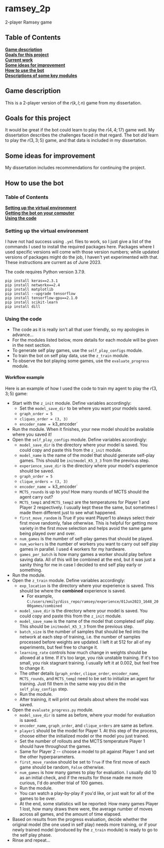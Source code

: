 # ramsey_2p
2-player Ramsey game

## Table of Contents
**[Game description](#game-description)**<br>
**[Goals for this project](#goals-for-this-project)**<br>
**[Current work](#current-work)**<br>
**[Some ideas for improvement](#some-ideas-for-improvement)**<br>
**[How to use the bot](#how-to-use-the-bot)**<br>
**[Descriptions of some key modules](#descriptions-of-some-key-modules)**<br>

## Game description
This is a 2-player version of the $r(k, l; n)$ game from my dissertation. 

## Goals for this project
It would be great if the bot could learn to play the $r(4, 4; 17)$ game well. My dissertation describes the challenges faced in that regard. The bot *did* learn to play the $r(3, 3; 5)$ game, and that data is included in my dissertation.

## Some ideas for improvement
My dissertation includes recommendations for continuing the project.

## How to use the bot
### Table of Contents
**[Setting up the virtual environment](#setting-up-the-virtual-environment)**<br>
**[Getting the bot on your computer](#getting-the-bot-on-your-computer)**<br>
**[Using the code](#using-the-code)**<br>

### Setting up the virtual environment
I have not had success using `.yml` files to work, so I just give a list of the commands I used to install the required packages here. Packages where I used specific versions will come with those version numbers; while updated versions of packages might do the job, I haven't yet experimented with that. These instructions are current as of June 2023.

The code requires Python version 3.7.9.

```
pip install keras==2.3.1
pip install networkx==2.4
pip install matplotlib
pip install --upgrade tensorflow
pip install tensorflow-gpu==2.1.0
pip install scikit-learn
pip install dill
```
  
### Using the code
- The code as it is really isn't all that user friendly, so my apologies in advance...
- For the modules listed below, more details for each module will be given in the next section.
- To generate self play games, use the `self_play_configs` module.
- To train the bot on self play data, use the `z_train` module.
- To observe the bot playing some games, use the `evaluate_progress` module.

#### Workflow example
Here is an example of how I used the code to train my agent to play the $r(3, 3; 5)$ game:
- Start with the `z_init` module. Define variables accordingly:
    - Set the `model_save_dir` to be where you want your models saved.
    - `graph_order = 5`
    - `cliques_order = (3, 3)`
    - `encoder_name = `k3_encoder`
- Run the module. When it finishes, your new model should be available where you saved it!
- Open the `self_play_configs` module. Define variables accordingly:
    - `model_save_dir` is the directory where your model is saved. You could copy and paste this from the `z_init` module.
    - `model_name` is the name of the model that should generate self-play games. This should be `initmodel_K5_3_3` from the previous step.
    - `experience_save_dir` is the directory where your model's experience should be saved.
     - `graph_order = 5`
    - `clique_orders = (3, 3)`
    - `encoder_name = `k3_encoder`
    - `MCTS_rounds` is up to you! How many rounds of MCTS should the agent carry out?
    - `MCTS_temp1` and `MCTS_temp2` are the temperatures for Player 1 and Player 2 respectively. I usually kept these the same, but sometimes I made them different just to see what happened.
    - `first_move_random` is True if you want Player1 to always select their first move randomly, false otherwise. This is helpful for getting more variety in the first move selection and helps avoid the same game being played over and over. 
    - `num_games` is the number of self-play games that should be played.
    - `num_workers` is the number of workers you want to carry out self play games in parallel. I used 4 workers for my hardware.
    - `games_per_batch` is how many games a worker should play before saving data. All of this will be combined at the end, but it was just a sanity thing for me in case I decided to end self play early or something.
- Run the module.
- Open the `z_train` module. Define variables accordingly:
    - `exp_location` is the directory where your experience is saved. This should be where the **combined** experience is saved.
         - For example, `C:/users/emily/diss_repo/ramsey/experience/01Jun2023_1648_2000games/combined` 
    - `model_save_dir` is the directory where your model is saved. You could copy and paste this from the `z_init` module.
    - `model_save_name` is the name of the model that completed self play. This should be `initmodel_K5_3_3` from the previous step.
    - `batch_size` is the number of samples that should be fed into the network at each step of training, i.e. the number of samples processed before weights are updated. I left it at 512 for all of my experiments, but feel free to change it.
    - `learning_rate` controls how much change in weights should be allowed at a time. If it's too large, you risk unstable training. If it's too small, you risk stagnant training. I usually left it at 0.002, but feel free to change it.
    - The other details (`graph_order`, `clique_order`, `encoder_name`, `MCTS_rounds`, and `MCTS_temp`) need to be set to initialize an agent for training. Just fill them in the same way you did in the `self_play_configs` step.
    - Run the module.
    - After training, it will print out details about where the model was saved.
 - Open the `evaluate_progress.py` module.
    - `model_save_dir` is same as before, where your model for evaluation is saved.
    - `encoder_name`, `graph_order`, and `clique_orders` are same as before.
    - `player1` should be the model for Player 1. At this step of the process, choose either the initialized model or the model you just trained.
    - Set the number of rollouts and the MCTS temperature Player 1 should have throughout the games.
    - Same for Player 2 -- choose a model to pit against Player 1 and set the other hyperparameters.
    - `first_move_random` should be set to `True` if the first move of each game should be random, `False` otherwise.
    - `num_games` is how many games to play for evaluation. I usually did 10 as an initial check, and if the results for those made me more curious, I'd do another trial of 100 games.
    - Run the module.
    - You can watch a play-by-play if you'd like, or just wait for all of the games to be over.
    - At the end, some statistics will be reported: How many games Player 1 lost, how many draws there were, the average number of moves across all games, and the amount of time elapsed.
 - Based on results from the progress evaluation, decide whether the original model (the one used in self play) needs more training, or if your newly trained model (produced by the `z_train` module) is ready to go to the self play phase.
 - Rinse and repeat...
